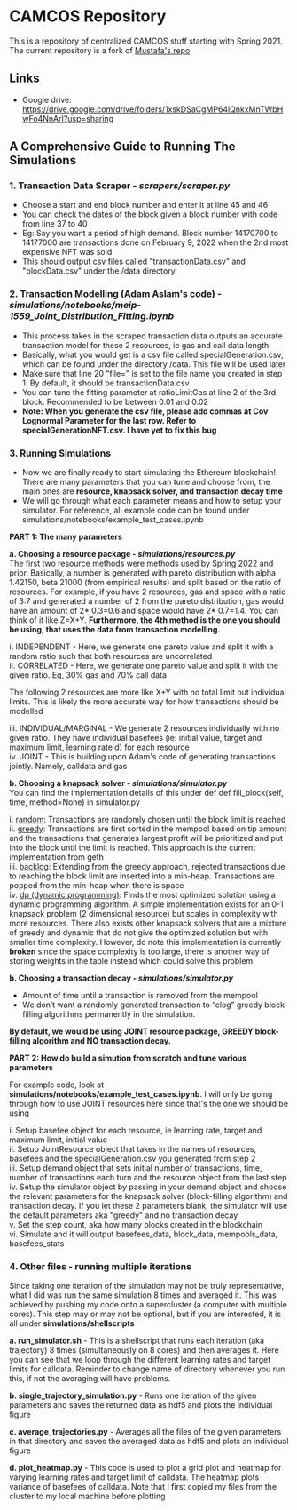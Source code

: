 # CAMCOS Repository 

This is a repository of centralized CAMCOS stuff starting with Spring 2021. The current repository is a fork of [Mustafa's repo](https://github.com/mustafaqazi916/camcos).

## Links

- Google drive: https://drive.google.com/drive/folders/1xskDSaCgMP64lQnkxMnTWbHwFo4NnArI?usp=sharing

## A Comprehensive Guide to Running The Simulations

### 1. Transaction Data Scraper - *scrapers/scraper.py*
- Choose a start and end block number and enter it at line 45 and 46
- You can check the dates of the block given a block number with code from line 37 to 40
- Eg: Say you want a period of high demand. Block number 14170700 to 14177000 are transactions done on February 9, 2022 when the 2nd most expensive NFT was sold
- This should output csv files called "transactionData.csv" and "blockData.csv" under the /data directory.  
### 2. Transaction Modelling (Adam Aslam's code) - *simulations/notebooks/meip-1559_Joint_Distribution_Fitting.ipynb*
- This process takes in the scraped transaction data outputs an accurate transaction model for these 2 resources, ie gas and call data length
- Basically, what you would get is a csv file called specialGeneration.csv, which can be found under the directory /data. This file will be used later
- Make sure that line 20 "file=" is set to the file name you created in step 1. By default, it should be transactionData.csv
- You can tune the fitting parameter at ratioLimitGas at line 2 of the 3rd block. Recommended to be between 0.01 and 0.02
- **Note: When you generate the csv file, please add commas at Cov Lognormal Parameter for the last row. Refer to specialGenerationNFT.csv. I have yet to fix this bug**
### 3. Running Simulations
- Now we are finally ready to start simulating the Ethereum blockchain! There are many parameters that you can tune and choose from, the main ones are **resource, knapsack solver, and transaction decay time**
- We will go through what each parameter means and how to setup your simulator. For reference, all example code can be found under simulations/notebooks/example_test_cases.ipynb

**PART 1: The many parameters**

 **a. Choosing a resource package - *simulations/resources.py*** <br />
The first two resource methods were methods used by Spring 2022 and prior. Basically, a number is generated with
 pareto distribution with alpha 1.42150, beta 21000 (from empirical results) and split based on the ratio of resources.
For example, if you have 2 resources, gas and space with a ratio of 3:7 and generated a number of 2 from the pareto distribution,
gas would have an amount of 2* 0.3=0.6 and space would have 2* 0.7=1.4. You can think of it like Z=X+Y.
**Furthermore, the 4th method is the one you should be using, that uses the data from transaction modelling.**
<br />

i.  INDEPENDENT - Here, we generate one pareto value and split it with a random ratio such that both resources are uncorrelated </br>
ii. CORRELATED - Here, we generate one pareto value and split it with the given ratio. Eg, 30% gas and 70% call data


The following 2 resources are more like X+Y with no total limit but individual limits. This is likely the more accurate way for how transactions should be modelled

iii. INDIVIDUAL/MARGINAL - We generate 2 resources individually with no given ratio. They have individual basefees (ie: initial value, target and maximum limit, learning rate d) for each resource </br>
iv. JOINT - This is building upon Adam's code of generating transactions jointly. Namely, calldata and gas

 **b. Choosing a knapsack solver - *simulations/simulator.py*** <br />
You can find the implementation details of this under def def fill_block(self, time, method=None) in simulator.py

i. <ins>random</ins>: Transactions are randomly chosen until the block limit is reached
<br />
ii. <ins>greedy</ins>: Transactions are first sorted in the mempool based on tip amount and the transactions that 
generates largest profit will be prioritized and put into the block until the limit is reached. This approach is the current implementation from geth 
<br />
iii. <ins>backlog</ins>: Extending from the greedy approach, rejected transactions due to reaching the block limit are 
inserted into a min-heap. Transactions are popped from the min-heap when there is space
<br />
iv. <ins>dp (dynamic programming)</ins>: Finds the most optimized solution using a dynamic programming algorithm. A simple 
implementation exists for an 0-1 knapsack problem (2 dimensional resource) but scales in complexity with more resources. 
There also exists other knapsack solvers that are a mixture of greedy and dynamic that do not give the optimized solution but with smaller time complexity.
However, do note this implementation is currently **broken** since the space complexity is too large, there is another way 
of storing weights in the table instead which could solve this problem.
<br />

**b. Choosing a transaction decay - *simulations/simulator.py*** <br />
- Amount of time until a transaction is removed from the mempool
- We don’t want a randomly generated transaction to “clog” greedy block-filling algorithms permanently in the simulation.

**By default, we would be using JOINT resource package, GREEDY block-filling algorithm and NO transaction decay.** 

**PART 2: How do build a simution from scratch and tune various parameters**

For example code, look at **simulations/notebooks/example_test_cases.ipynb**. I will only be going through how to use JOINT 
resources here since that's the one we should be using

i. Setup basefee object for each resource, ie learning rate, target and maximum limit, initial value </br>
ii. Setup JointResource object that takes in the names of resources, basefees and the specialGeneration.csv you generated from step 2 </br>
iii. Setup demand object that sets initial number of transactions, time, number of transactions each turn and the resource object from the last step </br>
iv. Setup the simulator object by passing in your demand object and choose the relevant parameters for the knapsack 
solver (block-filling algorithm) and transaction decay. If you let these 2 parameters blank, the simulator will
use the default parameters aka "greedy" and no transaction decay </br>
v. Set the step count, aka how many blocks created in the blockchain </br>
vi. Simulate and it will output basefees_data, block_data, mempools_data, basefees_stats

### 4. Other files - running multiple iterations
Since taking one iteration of the simulation may not be truly representative, what I did was run the same simulation
8 times and averaged it. This was achieved by pushing my code onto a supercluster (a computer with multiple cores). 
This step may or may not be optional, but if you are interested, it is all under **simulations/shellscripts**

**a. run_simulator.sh** - This is a shellscript that runs each iteration (aka trajectory) 8 times (simultaneously on 8 cores) and then averages it.
Here you can see that we loop through the different learning rates and target limits for calldata. Reminder to change name 
of directory whenever you run this, if not the averaging will have problems. 

**b. single_trajectory_simulation.py** - Runs one iteration of the given parameters and saves the returned data as hdf5 and plots the individual figure

**c. average_trajectories.py** - Averages all the files of the given parameters in that directory and saves the averaged data as hdf5 and plots an individual figure

**d. plot_heatmap.py** - This code is used to plot a grid plot and heatmap for varying learning rates and 
target limit of calldata. The heatmap plots variance of basefees of calldata. Note that I first copied my files from 
the cluster to my local machine before plotting